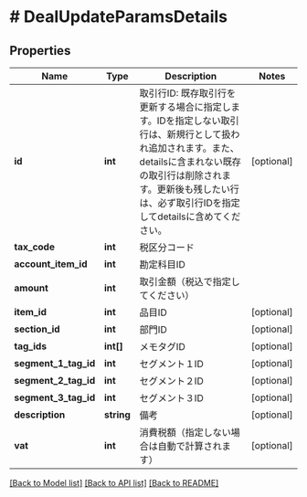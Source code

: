 # # DealUpdateParamsDetails

## Properties

Name | Type | Description | Notes
------------ | ------------- | ------------- | -------------
**id** | **int** | 取引行ID: 既存取引行を更新する場合に指定します。IDを指定しない取引行は、新規行として扱われ追加されます。また、detailsに含まれない既存の取引行は削除されます。更新後も残したい行は、必ず取引行IDを指定してdetailsに含めてください。 | [optional]
**tax_code** | **int** | 税区分コード |
**account_item_id** | **int** | 勘定科目ID |
**amount** | **int** | 取引金額（税込で指定してください） |
**item_id** | **int** | 品目ID | [optional]
**section_id** | **int** | 部門ID | [optional]
**tag_ids** | **int[]** | メモタグID | [optional]
**segment_1_tag_id** | **int** | セグメント１ID | [optional]
**segment_2_tag_id** | **int** | セグメント２ID | [optional]
**segment_3_tag_id** | **int** | セグメント３ID | [optional]
**description** | **string** | 備考 | [optional]
**vat** | **int** | 消費税額（指定しない場合は自動で計算されます） | [optional]

[[Back to Model list]](../../README.md#models) [[Back to API list]](../../README.md#endpoints) [[Back to README]](../../README.md)
